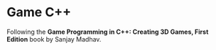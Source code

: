 # Game C++

Following the **Game Programming in C++: Creating 3D Games, First Edition** book by Sanjay Madhav.